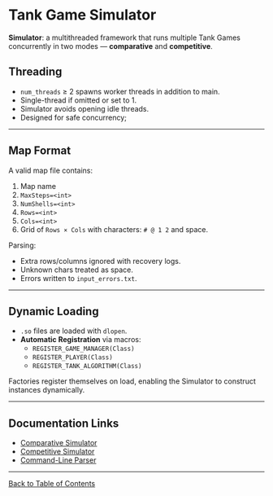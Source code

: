# Tank Game Simulator

**Simulator**: a multithreaded framework that runs multiple Tank Games concurrently in two modes — **comparative** and **competitive**.

## Threading

- `num_threads` ≥ 2 spawns worker threads in addition to main.
- Single-thread if omitted or set to 1.
- Simulator avoids opening idle threads.
- Designed for safe concurrency;

---

## Map Format

A valid map file contains:
1. Map name  
2. `MaxSteps=<int>`  
3. `NumShells=<int>`  
4. `Rows=<int>`  
5. `Cols=<int>`  
6. Grid of `Rows × Cols` with characters: `# @ 1 2` and space.

Parsing:
- Extra rows/columns ignored with recovery logs.
- Unknown chars treated as space.
- Errors written to `input_errors.txt`.

---

## Dynamic Loading

- `.so` files are loaded with `dlopen`.  
- **Automatic Registration** via macros:
  - `REGISTER_GAME_MANAGER(Class)`
  - `REGISTER_PLAYER(Class)`
  - `REGISTER_TANK_ALGORITHM(Class)`

Factories register themselves on load, enabling the Simulator to construct instances dynamically.

---

## Documentation Links

- [Comparative Simulator](./docs/comparative.md)  
- [Competitive Simulator](./docs/competition.md)  
- [Command-Line Parser](./docs/parser.md)  

---

[Back to Table of Contents](../README.md)